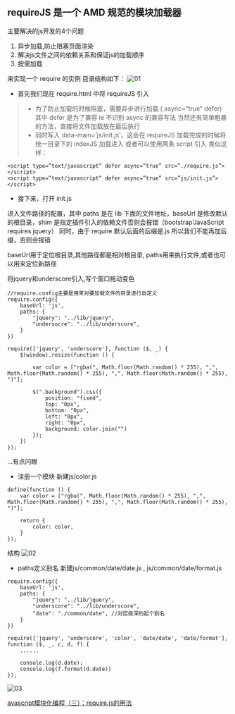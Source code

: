 ## requireJS 是一个 AMD 规范的模块加载器
主要解决的js开发的4个问题
1. 异步加载,防止阻塞页面渲染
2. 解决js文件之间的依赖关系和保证js的加载顺序
3. 按需加载

来实现一个 require 的实例
目录结构如下：
![01](https://github.com/easterCat/common_es6/blob/master/module/requireJs/01.png?raw=true)

- 首先我们现在 require.html 中将 requireJS 引入

<script type=”text/javascript” defer async=”true” src=”./require.js” data-main=”js/init.js”></script>

> - 为了防止加载的时候阻塞，需要异步进行加载
( async=”true” defer) 其中 defer 是为了兼容 ie 不识别 async 的兼容写法
当然还有简单粗暴的方法，直接将文件加载放在最后执行 
> - 同时写入 data-main=’js/init.js’，这会在 requireJS 加载完成的时候将统一目录下的 indexJS 加载进入
或者可以使用两条 script 引入
类似这样：
```
<script type=”text/javascript” defer async=”true” src=”./require.js”></script>
<script type=”text/javascript” defer async=”true” src=”js/init.js”></script>
```

- 接下来，打开 init.js

进入文件路径的配置，其中 paths 是在 lib 下面的文件地址，baseUrl 是修改默认的根目录，shim 是指定插件引入的依赖文件否则会报错（bootstrap’JavaScript requires jquery）
同时，由于 require 默认后面的后缀是.js 所以我们不能再加后缀，否则会报错

baseUrl用于定位根目录,其他路径都是相对根目录,
paths用来执行文件,或者也可以用来定位新路径

将jquery和underscore引入,写个窗口拖动变色
```
//require.config主要是用来对要加载文件的目录进行自定义
require.config({
    baseUrl: 'js',
    paths: {
        "jquery": "../lib/jquery",
        "undersocre": "../lib/underscore",
    }
})

require(['jquery', 'underscore'], function ($, _) {
    $(window).resize(function () {

        var color = ["rgba(", Math.floor(Math.random() * 255), ",", Math.floor(Math.random() * 255), ",", Math.floor(Math.random() * 255), ")"];

        $(".background").css({
            position: "fixed",
            top: "0px",
            bottom: "0px",
            left: "0px",
            right: "0px",
            background: color.join("")
        });
    })
});
```
...有点闪眼

- 注册一个模块
新建js/color.js
```
define(function () {
    var color = ["rgba(", Math.floor(Math.random() * 255), ",", Math.floor(Math.random() * 255), ",", Math.floor(Math.random() * 255), ")"];

    return {
        color: color,
    }
});
```
结构
![02](https://github.com/easterCat/common_es6/blob/master/module/requireJs/02.png?raw=true)

- paths定义别名
新建js/common/date/date.js , js/common/date/format.js
```
require.config({
    baseUrl: 'js',
    paths: {
        "jquery": "../lib/jquery",
        "underscore": "../lib/underscore",
        "date": "./common/date", //对层级深的起个别名
    }
})

require(['jquery', 'underscore', 'color', 'date/date', 'date/format'], function ($, _, c, d, f) {
    ......

    console.log(d.date);
    console.log(f.format(d.date))
});
```
![03](https://github.com/easterCat/common_es6/blob/master/module/requireJs/03.png?raw=true)


[avascript模块化编程（三）：require.js的用法](http://www.ruanyifeng.com/blog/2012/11/require_js.html)